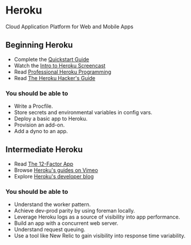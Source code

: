 # Heroku

Cloud Application Platform for Web and Mobile Apps

## Beginning Heroku

* Complete the [Quickstart Guide](https://devcenter.heroku.com/articles/quickstart)
* Watch the [Intro to Heroku Screencast](https://www.codeschool.com/screencasts/heroku)
* Read [Professional Heroku Programming](http://www.amazon.com/Professional-Heroku-Programming-Wrox-Programmer/dp/1118508998)
* Read [The Heroku Hacker's Guide](http://www.theherokuhackersguide.com)

### You should be able to

* Write a Procfile.
* Store secrets and environmental variables in config vars.
* Deploy a basic app to Heroku.
* Provision an add-on.
* Add a dyno to an app.

## Intermediate Heroku

* Read [The 12-Factor App](http://www.12factor.net)
* Browse [Heroku's guides on Vimeo](https://devcenter.heroku.com/categories/application-architecture)
* Explore [Heroku's developer blog](http://www.higherorderheroku.com)

### You should be able to

* Understand the worker pattern.
* Achieve dev-prod parity by using foreman locally.
* Leverage Heroku logs as a source of visibility into app performance.
* Build an app with a concurrent web server.
* Understand request queuing.
* Use a tool like New Relic to gain visibility into response time variability.
